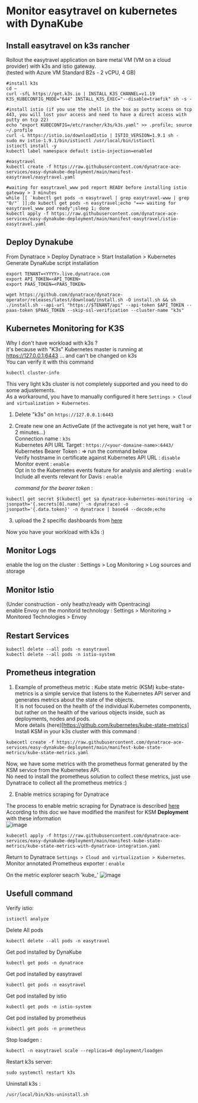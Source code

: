 # Monitor easytravel on kubernetes with DynaKube

## Install easytravel on k3s rancher
Rollout the easytravel application on bare metal VM (VM on a cloud provider) with k3s and istio gateway.  
(tested with Azure VM Standard B2s - 2 vCPU, 4 GB)  

    #install k3s
    cd ~
    curl -sfL https://get.k3s.io | INSTALL_K3S_CHANNEL=v1.19 K3S_KUBECONFIG_MODE="644" INSTALL_K3S_EXEC="--disable=traefik" sh -s -

    #install istio (if you use the shell in the box as putty access on tcp 443, you will lost your access and need to have a direct access with putty on tcp 22)
    echo "export KUBECONFIG=/etc/rancher/k3s/k3s.yaml" >> .profile; source ~/.profile
    curl -L https://istio.io/downloadIstio | ISTIO_VERSION=1.9.1 sh -
    sudo mv istio-1.9.1/bin/istioctl /usr/local/bin/istioctl
    istioctl install -y
    kubectl label namespace default istio-injection=enabled

    #easytravel
    kubectl create -f https://raw.githubusercontent.com/dynatrace-ace-services/easy-dynakube-deployment/main/manifest-easytravel/easytravel.yaml

    #waiting for easytravel_www pod report READY before installing istio gateway > 3 minutes
    while [[ `kubectl get pods -n easytravel | grep easytravel-www | grep "0/"` ]];do kubectl get pods -n easytravel;echo "==> waiting for easytravel_www pod ready";sleep 1; done
    kubectl apply -f https://raw.githubusercontent.com/dynatrace-ace-services/easy-dynakube-deployment/main/manifest-easytravel/istio-easytravel.yaml


## Deploy Dynakube

From Dynatrace > Deploy Dynatrace > Start Installation > Kubernetes
Generate DynaKube script installation 

    export TENANT=<YYYY>.live.dynatrace.com
    export API_TOKEN=<API_TOKEN>
    export PAAS_TOKEN=<PAAS_TOKEN>
    
    wget https://github.com/dynatrace/dynatrace-operator/releases/latest/download/install.sh -O install.sh && sh ./install.sh --api-url "https://$TENANT/api" --api-token $API_TOKEN --paas-token $PAAS_TOKEN --skip-ssl-verification --cluster-name "k3s"


## Kubernetes Monitoring for K3S

Why I don't have workload with k3s ?  
it's because with "K3s" Kubernetes master is running at https://127.0.0.1:6443 ... and can't be changed on k3s   
You can verify it with this command    
    
    kubectl cluster-info 

This very light k3s cluster is not completely supported and you need to do some adjustements.    
As a workaround, you have to manually configured it here `Settings > Cloud and virtualization > Kubernetes`. 

   1) Delete "k3s" on `https://127.0.0.1:6443`
   2) Create new one an ActiveGate  (if the activegate is not yet here, wait 1 or 2 minutes...)   
        Connection name : `k3s`   
        Kubernetes API URL Target : `https://<your-domaine-name>:6443/`   
        Kubernetes Bearer Token : => run the command below  
        Verify hostname in certificate against Kubernetes API URL : `disable`  
        Monitor event : `enable`  
        Opt in to the Kubernetes events feature for analysis and alerting : `enable`  
        Include all events relevant for Davis : `enable`  
        
       *command for the bearer token* :  
       
    kubectl get secret $(kubectl get sa dynatrace-kubernetes-monitoring -o jsonpath='{.secrets[0].name}' -n dynatrace) -o jsonpath='{.data.token}' -n dynatrace | base64 --decode;echo
    
   3) upload the 2 specific dashboards from [here](/dashboard-monitoring-k3s)  

Now you have your workload with k3s :)

## Monitor Logs

   enable the log on the cluster : Settings > Log Monitoring > Log sources and storage 

## Monitor Istio
   
   (Under construction - only heathz/ready with Opentracing)  
   enable Envoy on the monitorid technology : Settings > Monitoring > Monitored Technologies > Envoy

## Restart Services 

    kubectl delete --all pods -n easytravel
    kubectl delete --all pods -n istio-system

## Prometheus integration

  1) Example of prometheus metric : Kube state metric (KSM) 
kube-state-metrics is a simple service that listens to the Kubernetes API server and generates metrics about the state of the objects.   
It is not focused on the health of the individual Kubernetes components, but rather on the health of the various objects inside, such as deployments, nodes and pods.  
More details (here)[https://github.com/kubernetes/kube-state-metrics]
Install KSM in your k3s cluster with this command :  

    kubecetl create -f https://raw.githubusercontent.com/dynatrace-ace-services/easy-dynakube-deployment/main/manifest-kube-state-metrics/kube-state-metrics.yaml  

Now, we have some metrics with the prometheus format generated by the KSM service from the Kubernetes API.   
No need to install the prometheus solution to collect these metrics, just use Dynatrace to collect all the prometheus metrics :)

  2) Enable metrics scraping for Dynatrace

The process to enable metric scraping for Dynatrace is described [here](https://www.dynatrace.com/support/help/shortlink/monitor-prometheus-metrics#enable-metrics-scraping-required)
According to this doc we have modified the manifest for KSM **Deployment** with these information  
![image](https://user-images.githubusercontent.com/40337213/145271037-41097192-6143-47f7-a8d7-43fcef53488b.png)


    kubecetl apply -f https://raw.githubusercontent.com/dynatrace-ace-services/easy-dynakube-deployment/main/manifest-kube-state-metrics/kube-state-metrics-with-dynatrace-integration.yaml  

   Return to Dynatrace  `Settings > Cloud and virtualization > Kubernetes`. 
        Monitor annotated Prometheus exporter : `enable`  
        
   On the metric explorer seacrh 'kube_'
   ![image](https://user-images.githubusercontent.com/40337213/145270856-e741523b-fc47-430d-b257-526648052241.png)


## Usefull command
Verify istio:

    istioctl analyze
    
Delete All pods

    kubectl delete --all pods -n easytravel
    
Get pod installed by DynaKube

    kubectl get pods -n dynatrace

Get pod installed by easytravel

    kubectl get pods -n easytravel

Get pod installed by istio

    kubectl get pods -n istio-system

Get pod installed by prometheus

    kubectl get pods -n prometheus

Stop loadgen : 

    kubectl -n easytravel scale --replicas=0 deployment/loadgen
 
Restart k3s server:

    sudo systemctl restart k3s
    
Uninstall k3s :

    /usr/local/bin/k3s-uninstall.sh
